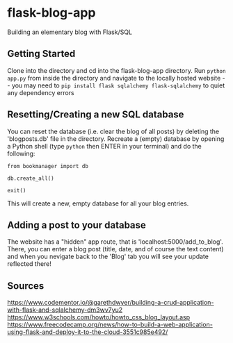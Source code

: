 # flask-blog-app
Building an elementary blog with Flask/SQL

## Getting Started
Clone into the directory and cd into the flask-blog-app directory. Run `python app.py` from inside the directory and navigate to the locally hosted website -- you may need to `pip install flask sqlalchemy flask-sqlalchemy` to quiet any dependency errors

## Resetting/Creating a new SQL database
You can reset the database (i.e. clear the blog of all posts) by deleting the 'blogposts.db' file in the directory. Recreate a (empty) database by opening a Python shell (type `python` then ENTER in your terminal) and do the following:

 `from bookmanager import db`
 
`db.create_all()`

`exit()`

This will create a new, empty database for all your blog entries.

## Adding a post to your database

The website has a "hidden" app route, that is 'localhost:5000/add_to_blog'. There, you can enter a blog post (title, date, and of course the text content) and when you nevigate back to the 'Blog' tab you will see your update reflected there!

## Sources
https://www.codementor.io/@garethdwyer/building-a-crud-application-with-flask-and-sqlalchemy-dm3wv7yu2
https://www.w3schools.com/howto/howto_css_blog_layout.asp
https://www.freecodecamp.org/news/how-to-build-a-web-application-using-flask-and-deploy-it-to-the-cloud-3551c985e492/
